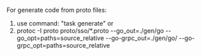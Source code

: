 For generate code from proto files:
1) use command: "task generate" or
2) protoc -I proto proto/sso/*.proto --go_out=./gen/go --go_opt=paths=source_relative --go-grpc_out=./gen/go/  --go-grpc_opt=paths=source_relative
